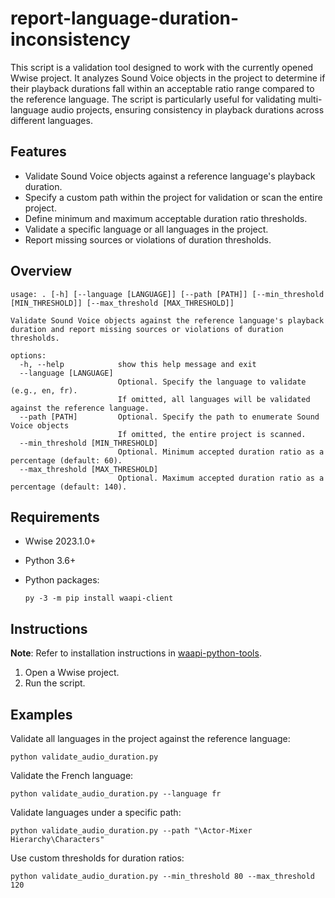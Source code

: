 # report-language-duration-inconsistency

This script is a validation tool designed to work with the currently opened Wwise project. It analyzes Sound Voice objects in the project to determine if their playback durations fall within an acceptable ratio range compared to the reference language. The script is particularly useful for validating multi-language audio projects, ensuring consistency in playback durations across different languages.

## Features
* Validate Sound Voice objects against a reference language's playback duration.
* Specify a custom path within the project for validation or scan the entire project.
* Define minimum and maximum acceptable duration ratio thresholds.
* Validate a specific language or all languages in the project.
* Report missing sources or violations of duration thresholds.

## Overview
```
usage: . [-h] [--language [LANGUAGE]] [--path [PATH]] [--min_threshold [MIN_THRESHOLD]] [--max_threshold [MAX_THRESHOLD]]

Validate Sound Voice objects against the reference language's playback duration and report missing sources or violations of duration thresholds.

options:
  -h, --help            show this help message and exit
  --language [LANGUAGE] 
                        Optional. Specify the language to validate (e.g., en, fr). 
                        If omitted, all languages will be validated against the reference language.
  --path [PATH]         Optional. Specify the path to enumerate Sound Voice objects 
                        If omitted, the entire project is scanned.
  --min_threshold [MIN_THRESHOLD]
                        Optional. Minimum accepted duration ratio as a percentage (default: 60).
  --max_threshold [MAX_THRESHOLD]
                        Optional. Maximum accepted duration ratio as a percentage (default: 140).
```

## Requirements

 * Wwise 2023.1.0+
 * Python 3.6+
 * Python packages:

    `py -3 -m pip install waapi-client`
    
## Instructions

**Note**: Refer to installation instructions in [waapi-python-tools](../README.md).

1. Open a Wwise project.
2. Run the script.


## Examples

Validate all languages in the project against the reference language:
```
python validate_audio_duration.py
```

Validate the French language:
```
python validate_audio_duration.py --language fr
```

Validate languages under a specific path:

```
python validate_audio_duration.py --path "\Actor-Mixer Hierarchy\Characters"
```

Use custom thresholds for duration ratios:
```
python validate_audio_duration.py --min_threshold 80 --max_threshold 120
```
